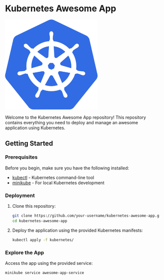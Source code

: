 # Kubernetes Awesome App

<img src="https://github.com/kubernetes/kubernetes/raw/master/logo/logo.png" alt="Kubernetes Logo" width="60%">

Welcome to the Kubernetes Awesome App repository! This repository contains everything you need to deploy and manage an awesome application using Kubernetes.

## Getting Started

### Prerequisites

Before you begin, make sure you have the following installed:

- [kubectl](https://kubernetes.io/docs/tasks/tools/install-kubectl/) - Kubernetes command-line tool
- [minikube](https://minikube.sigs.k8s.io/docs/start/) - For local Kubernetes development

### Deployment

1. Clone this repository:

    ```bash
    git clone https://github.com/your-username/kubernetes-awesome-app.git
    cd kubernetes-awesome-app
    ```

2. Deploy the application using the provided Kubernetes manifests:

    ```bash
    kubectl apply -f kubernetes/
    ```

### Explore the App

Access the app using the provided service:

```bash
minikube service awesome-app-service
